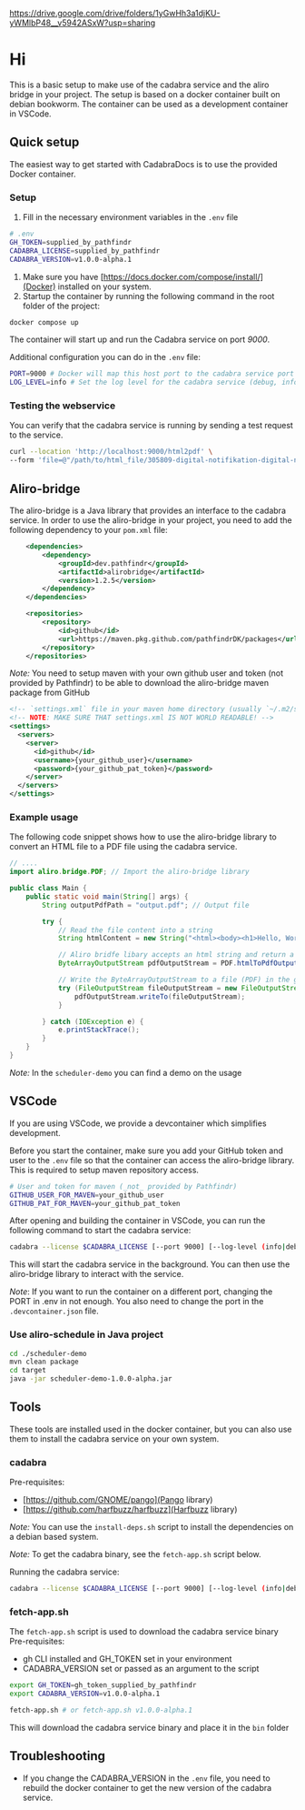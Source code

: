 https://drive.google.com/drive/folders/1yGwHh3a1djKU-yWMlbP48__v5942ASxW?usp=sharing

# Hi

This is a basic setup to make use of the cadabra service and the aliro bridge in your project. 
The setup is based on a docker container built on debian bookworm.
The container can be used as a development container in VSCode.


## Quick setup
The easiest way to get started with CadabraDocs is to use the provided Docker container.

### Setup
1. Fill in the necessary environment variables in the `.env` file

```bash
# .env
GH_TOKEN=supplied_by_pathfindr
CADABRA_LICENSE=supplied_by_pathfindr
CADABRA_VERSION=v1.0.0-alpha.1
```

1. Make sure you have [https://docs.docker.com/compose/install/](Docker) installed on your system.
1. Startup the container by running the following command in the root folder of the project:

```bash
docker compose up
```

The container will start up and run the Cadabra service on port _9000_.

Additional configuration you can do in the `.env` file:
```bash
PORT=9000 # Docker will map this host port to the cadabra service port
LOG_LEVEL=info # Set the log level for the cadabra service (debug, info, warn, error, default is info)
```

### Testing the webservice
You can verify that the cadabra service is running by sending a test request to the service.

```bash
curl --location 'http://localhost:9000/html2pdf' \
--form 'file=@"/path/to/html_file/305809-digital-notifikation-digital-notifikation.html"' --output /output/path/output.pdf
```


## Aliro-bridge
The aliro-bridge is a Java library that provides an interface to the cadabra service.
In order to use the aliro-bridge in your project, you need to add the following dependency to your `pom.xml` file:
```xml
    <dependencies>
        <dependency>
            <groupId>dev.pathfindr</groupId>
            <artifactId>alirobridge</artifactId>
            <version>1.2.5</version>
        </dependency>
    </dependencies>

    <repositories>
        <repository>
            <id>github</id>
            <url>https://maven.pkg.github.com/pathfindrDK/packages</url>
        </repository>
    </repositories>
```

_Note:_ You need to setup maven with your own github user and token (not provided by Pathfindr) to be able to download the aliro-bridge maven package from GitHub


```xml
<!-- `settings.xml` file in your maven home directory (usually `~/.m2/settings.xml`): -->
<!-- NOTE: MAKE SURE THAT settings.xml IS NOT WORLD READABLE! -->
<settings>
  <servers>
    <server>
      <id>github</id>
      <username>{your_github_user}</username>
      <password>{your_github_pat_token}</password>
    </server>
  </servers>
</settings>

```

### Example usage
The following code snippet shows how to use the aliro-bridge library to convert an HTML file to a PDF file using the cadabra service.
```java
// ....
import aliro.bridge.PDF; // Import the aliro-bridge library

public class Main {
    public static void main(String[] args) {
        String outputPdfPath = "output.pdf"; // Output file 

        try {
            // Read the file content into a string
            String htmlContent = new String("<html><body><h1>Hello, World!</h1></body></html>", StandardCharsets.UTF_8);

            // Aliro bridfe libary accepts an html string and return a ByteArrayOutputStream
            ByteArrayOutputStream pdfOutputStream = PDF.htmlToPdfOutputStream(htmlContent, false);

            // Write the ByteArrayOutputStream to a file (PDF) in the generated_files folder
            try (FileOutputStream fileOutputStream = new FileOutputStream(outputPdfPath)) {
                pdfOutputStream.writeTo(fileOutputStream);
            }

        } catch (IOException e) {
            e.printStackTrace();
        }
    }
}
```

_Note:_ In the `scheduler-demo` you can find a demo on the usage


## VSCode
If you are using VSCode, we provide a devcontainer which simplifies development.

Before you start the container, make sure you add your GitHub token and user to the `.env` file so that the container can access the aliro-bridge library. This is required to setup maven repository access.

```bash
# User and token for maven (_not_ provided by Pathfindr)
GITHUB_USER_FOR_MAVEN=your_github_user
GITHUB_PAT_FOR_MAVEN=your_github_pat_token
```

After opening and building the container in VSCode, you can run the following command to start the cadabra service:

```bash
cadabra --license $CADABRA_LICENSE [--port 9000] [--log-level (info|debug|warn|error)] &
```

This will start the cadabra service in the background. You can then use the aliro-bridge library to interact with the service.

_Note_: If you want to run the container on a different port, changing the PORT in .env in not enough. You also need to change the port in the `.devcontainer.json` file.

### Use aliro-schedule in Java project
```bash
cd ./scheduler-demo
mvn clean package
cd target
java -jar scheduler-demo-1.0.0-alpha.jar
```

## Tools
These tools are installed used in the docker container, but you can also use them to install the cadabra service on your own system.

### cadabra
Pre-requisites:
- [https://github.com/GNOME/pango](Pango library)
- [https://github.com/harfbuzz/harfbuzz](Harfbuzz library)

_Note:_ You can use the `install-deps.sh` script to install the dependencies on a debian based system.

_Note:_ To get the cadabra binary, see the `fetch-app.sh` script below.

Running the cadabra service:
```bash
cadabra --license $CADABRA_LICENSE [--port 9000] [--log-level (info|debug|warn|error)]
```


### fetch-app.sh
The `fetch-app.sh` script is used to download the cadabra service binary
Pre-requisites:
- gh CLI installed and GH_TOKEN set in your environment
- CADABRA_VERSION set or passed as an argument to the script

```bash
export GH_TOKEN=gh_token_supplied_by_pathfindr
export CADABRA_VERSION=v1.0.0-alpha.1

fetch-app.sh # or fetch-app.sh v1.0.0-alpha.1
```
This will download the cadabra service binary and place it in the `bin` folder

## Troubleshooting
- If you change the CADABRA_VERSION in the `.env` file, you need to rebuild the docker container to get the new version of the cadabra service. 
